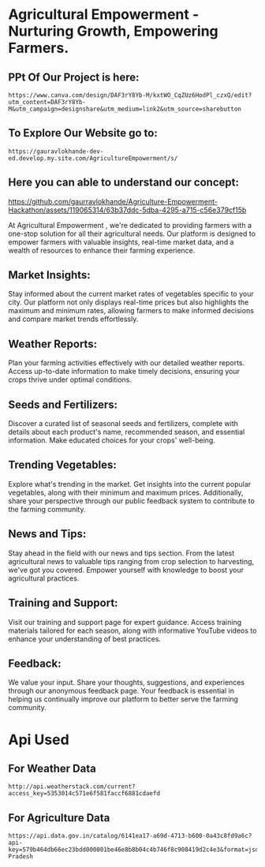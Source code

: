 
# Agricultural Empowerment - Nurturing Growth, Empowering Farmers.

## PPt Of Our Project is here:
```
https://www.canva.com/design/DAF3rY8Yb-M/kxtWO_CqZUz6HodPl_czxQ/edit?utm_content=DAF3rY8Yb-M&utm_campaign=designshare&utm_medium=link2&utm_source=sharebutton
```

## To Explore Our Website go to:
```
https://gauravlokhande-dev-ed.develop.my.site.com/AgricultureEmpowerment/s/
```

## Here you can able to understand our concept:

https://github.com/gaurravlokhande/Agriculture-Empowerment-Hackathon/assets/119065314/63b37ddc-5dba-4295-a715-c56e379cf15b


At Agricultural Empowerment , we're dedicated to providing farmers with a one-stop solution for all their agricultural needs. Our platform is designed to empower farmers with valuable insights, real-time market data, and a wealth of resources to enhance their farming experience.

## Market Insights:
Stay informed about the current market rates of vegetables specific to your city. Our platform not only displays real-time prices but also highlights the maximum and minimum rates, allowing farmers to make informed decisions and compare market trends effortlessly.

## Weather Reports:
Plan your farming activities effectively with our detailed weather reports. Access up-to-date information to make timely decisions, ensuring your crops thrive under optimal conditions.

## Seeds and Fertilizers:
Discover a curated list of seasonal seeds and fertilizers, complete with details about each product's name, recommended season, and essential information. Make educated choices for your crops' well-being.

## Trending Vegetables:
Explore what's trending in the market. Get insights into the current popular vegetables, along with their minimum and maximum prices. Additionally, share your perspective through our public feedback system to contribute to the farming community.

## News and Tips:
Stay ahead in the field with our news and tips section. From the latest agricultural news to valuable tips ranging from crop selection to harvesting, we've got you covered. Empower yourself with knowledge to boost your agricultural practices.

## Training and Support:
Visit our training and support page for expert guidance. Access training materials tailored for each season, along with informative YouTube videos to enhance your understanding of best practices.

## Feedback:
We value your input. Share your thoughts, suggestions, and experiences through our anonymous feedback page. Your feedback is essential in helping us continually improve our platform to better serve the farming community.


# Api Used

## For Weather Data
```
http://api.weatherstack.com/current?access_key=5353014c571e6f581faccf6881cdaefd
```

## For Agriculture Data
```
https://api.data.gov.in/catalog/6141ea17-a69d-4713-b600-0a43c8fd9a6c?api-key=579b464db66ec23bdd000001be46e8b8b04c4b746f8c908419d2c4e3&format=json&filters%5Bstate%5D=Uttar Pradesh
```

